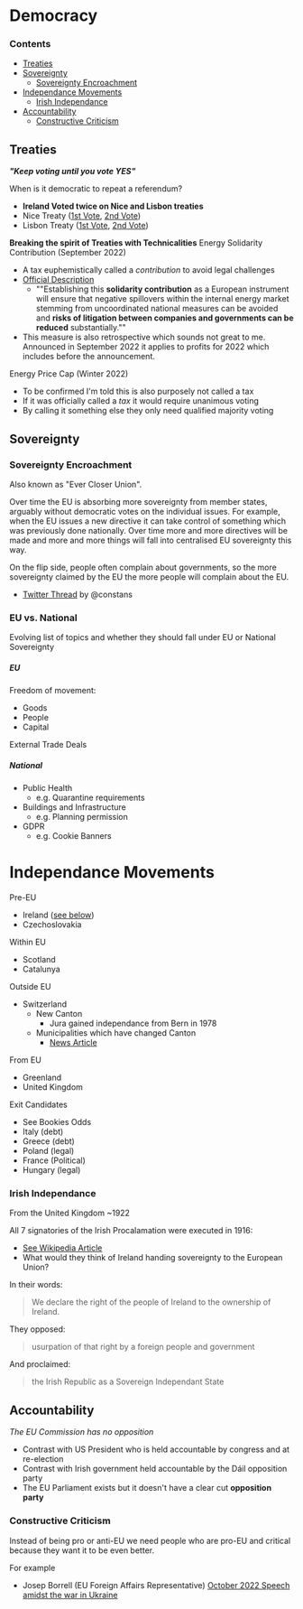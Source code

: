 # Democracy

### Contents
* [Treaties](#eu-treaties)
* [Sovereignty](#sovereignty)
   * [Sovereignty Encroachment](#sovereignty-encroachment)
* [Independance Movements](#independance-movements)
   * [Irish Independance](#irish-independance)
* [Accountability](#accountability)
  * [Constructive Criticism](#constructive-criticism)

## Treaties
***"Keep voting until you vote YES"***

When is it democratic to repeat a referendum?
 * **Ireland Voted twice on Nice and Lisbon treaties**
 * Nice Treaty ([1st Vote](https://en.wikipedia.org/wiki/Twenty-fourth_Amendment_of_the_Constitution_Bill_2001), [2nd Vote](https://en.wikipedia.org/wiki/Twenty-sixth_Amendment_of_the_Constitution_of_Ireland))
 * Lisbon Treaty ([1st Vote](https://en.wikipedia.org/wiki/Twenty-eighth_Amendment_of_the_Constitution_Bill_2008), [2nd Vote](https://en.wikipedia.org/wiki/Twenty-eighth_Amendment_of_the_Constitution_of_Ireland))

**Breaking the spirit of Treaties with Technicalities** 
Energy Solidarity Contribution (September 2022)
* A tax euphemistically called a *contribution* to avoid legal challenges
* [Official Description](https://ec.europa.eu/commission/presscorner/detail/en/qanda_22_5490)
   * ""Establishing this **solidarity contribution** as a European instrument will ensure that negative spillovers within the internal energy market stemming from uncoordinated national measures can be avoided and **risks of litigation between companies and governments can be reduced** substantially.""
* This measure is also retrospective which sounds not great to me. Announced in September 2022 it applies to profits for 2022 which includes before the announcement.

Energy Price Cap (Winter 2022)
* To be confirmed I'm told this is also purposely not called a tax
* If it was officially called a *tax* it would require unanimous voting
* By calling it something else they only need qualified majority voting

## Sovereignty
### Sovereignty Encroachment
Also known as "Ever Closer Union".

Over time the EU is absorbing more sovereignty from member states, arguably without democratic votes on the individual issues. For example, when the EU issues a new directive it can take control of something which was previously done nationally. Over time more and more directives will be made and more and more things will fall into centralised EU sovereignty this way.

On the flip side, people often complain about governments, so the more sovereignty claimed by the EU the more people will complain about the EU.

* [Twitter Thread](https://twitter.com/nntaleb/status/1466503834331758606?s=20]) by @constans

### EU vs. National
Evolving list of topics and whether they should fall under EU or National Sovereignty

##### EU
Freedom of movement:
* Goods
* People
* Capital

External Trade Deals

##### National
* Public Health
    * e.g. Quarantine requirements
* Buildings and Infrastructure
    * e.g. Planning permission
* GDPR
    * e.g. Cookie Banners

# Independance Movements

Pre-EU
* Ireland ([see below](#irish-independance))
* Czechoslovakia

Within EU
* Scotland
* Catalunya

Outside EU
* Switzerland
    * New Canton
        * Jura gained independance from Bern in 1978
    * Municipalities which have changed Canton
        * [News Article](https://www.rts.ch/info/regions/berne/8625894-moutier-change-de-canton-une-premiere-pour-une-commune-de-cette-taille.html)

From EU
* Greenland
* United Kingdom

Exit Candidates
* See Bookies Odds
* Italy (debt)
* Greece (debt)
* Poland (legal)
* France (Political)
* Hungary (legal)

### Irish Independance 
From the United Kingdom ~1922

All 7 signatories of the Irish Procalamation were executed in 1916:
* [See Wikipedia Article](https://en.wikipedia.org/wiki/Proclamation_of_the_Irish_Republic)
* What would they think of Ireland handing sovereignty to the European Union?

In their words:
> We declare the right of the people of Ireland to the ownership of Ireland.

They opposed:
> usurpation of that right by a foreign people and government

And proclaimed:
> the Irish Republic as a Sovereign Independant State

## Accountability
*The EU Commission has no opposition*
* Contrast with US President who is held accountable by congress and at re-election
* Contrast with Irish government held accountable by the Dáil opposition party
* The EU Parliament exists but it doesn't have a clear cut **opposition party**

### Constructive Criticism

Instead of being pro or anti-EU we need people who are pro-EU and critical because they want it to be even better.

For example
* Josep Borrell (EU Foreign Affairs Representative) [October 2022 Speech amidst the war in Ukraine](https://www.eeas.europa.eu/eeas/eu-ambassadors-annual-conference-2022-opening-speech-high-representative-josep-borrell_en)
